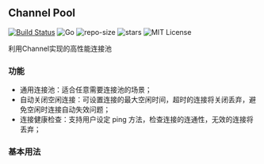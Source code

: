 ## Channel Pool

 [![Build Status](https://travis-ci.org/JasonkayZK/pool.svg?branch=channel-pool)](https://github.com/JasonkayZK/pool/tree/channel-pool/) ![Go](https://img.shields.io/github/go-mod/go-version/JasonkayZK/pool) ![repo-size](https://img.shields.io/github/repo-size/JasonkayZK/pool) ![stars](https://img.shields.io/github/stars/JasonkayZK/pool?style=social) ![MIT License](https://img.shields.io/github/license/JasonkayZK/pool)

利用Channel实现的高性能连接池

### 功能

-   通用连接池：适合任意需要连接池的场景；
-   自动关闭空闲连接：可设置连接的最大空闲时间，超时的连接将关闭丢弃，避免空闲时连接自动失效问题；
-   连接健康检查：支持用户设定 ping 方法，检查连接的连通性，无效的连接将丢弃；

### 基本用法


